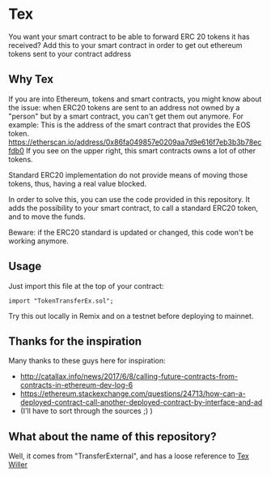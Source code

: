 # Tex
You want your smart contract to be able to forward ERC 20 tokens it has received?
Add this to your smart contract in order to get out ethereum tokens sent to your contract address

## Why Tex
If you are into Ethereum, tokens and smart contracts, you might know about the issue: when ERC20 tokens are sent to an address not owned by a "person" but by a smart contract, you can't get them out anymore.
For example:
This is the address of the smart contract that provides the EOS token.
https://etherscan.io/address/0x86fa049857e0209aa7d9e616f7eb3b3b78ecfdb0
If you see on the upper right, this smart contracts owns a lot of other tokens.

Standard ERC20 implementation do not provide means of moving those tokens, thus, having a real value blocked.

In order to solve this, you can use the code provided in this repository.
It adds the possibility to your smart contract, to call a standard ERC20 token, and to move the funds.

Beware: if the ERC20 standard is updated or changed, this code won't be working anymore.

## Usage
Just import this file at the top of your contract:

`import "TokenTransferEx.sol";`

Try this out locally in Remix and on a testnet before deploying to mainnet.

## Thanks for the inspiration
Many thanks to these guys here for inspiration:
* http://catallax.info/news/2017/6/8/calling-future-contracts-from-contracts-in-ethereum-dev-log-6
* https://ethereum.stackexchange.com/questions/24713/how-can-a-deployed-contract-call-another-deployed-contract-by-interface-and-ad
* (I'll have to sort through the sources ;) )

## What about the name of this repository?
Well, it comes from "TransferExternal", and has a loose reference to [Tex Willer](https://en.wikipedia.org/wiki/Tex_Willer)
